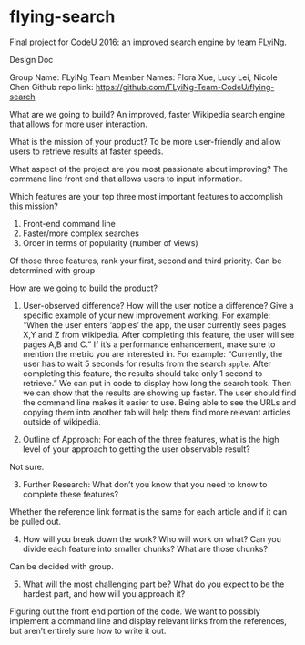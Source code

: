 # flying-search
Final project for CodeU 2016: an improved search engine by team FLyiNg.

Design Doc

Group Name: FLyiNg
Team Member Names: Flora Xue, Lucy Lei, Nicole Chen
Github repo link: https://github.com/FLyiNg-Team-CodeU/flying-search

What are we going to build?
An improved, faster Wikipedia search engine that allows for more user interaction.

What is the mission of your product?
To be more user-friendly and allow users to retrieve results at faster speeds.

What aspect of the project are you most passionate about improving?
The command line front end that allows users to input information.

Which features are your top three most important features to accomplish this mission?
1) Front-end command line
2) Faster/more complex searches
3) Order in terms of popularity (number of views)







Of those three features, rank your first, second and third priority.
Can be determined with group


How are we going to build the product?

1. User-observed difference? How will the user notice a difference? Give a specific example of your new improvement working. For example: “When the user enters ‘apples’ the app, the user currently sees pages X,Y and Z from wikipedia. After completing this feature, the user will see pages A,B and C.” If it’s a performance enhancement, make sure to mention the metric you are interested in. For example: “Currently, the user has to wait 5 seconds for results from the search `apple`. After completing this feature, the results should take only 1 second to retrieve.”
We can put in code to display how long the search took. Then we can show that the results are showing up faster. The user should find the command line makes it easier to use. Being able to see the URLs and copying them into another tab will help them find more relevant articles outside of wikipedia.

2. Outline of Approach: For each of the three features, what is the high level of your approach to getting the user observable result?

Not sure.

3. Further Research: What don’t you know that you need to know to complete these features?

Whether the reference link format is the same for each article and if it can be pulled out.


4. How will you break down the work? Who will work on what? Can you divide each feature into smaller chunks? What are those chunks?

Can be decided with group.


5. What will the most challenging part be? What do you expect to be the hardest part, and how will you approach it?

Figuring out the front end portion of the code. We want to possibly implement a command line and display relevant links from the references, but aren’t entirely sure how to write it out.



